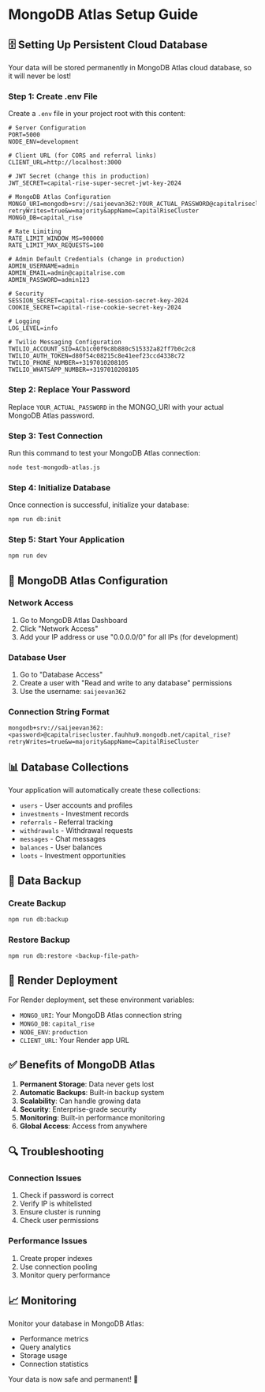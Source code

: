 # MongoDB Atlas Setup Guide

## 🗄️ Setting Up Persistent Cloud Database

Your data will be stored permanently in MongoDB Atlas cloud database, so it will never be lost!

### Step 1: Create .env File

Create a `.env` file in your project root with this content:

```env
# Server Configuration
PORT=5000
NODE_ENV=development

# Client URL (for CORS and referral links)
CLIENT_URL=http://localhost:3000

# JWT Secret (change this in production)
JWT_SECRET=capital-rise-super-secret-jwt-key-2024

# MongoDB Atlas Configuration
MONGO_URI=mongodb+srv://saijeevan362:YOUR_ACTUAL_PASSWORD@capitalrisecluster.fauhhu9.mongodb.net/capital_rise?retryWrites=true&w=majority&appName=CapitalRiseCluster
MONGO_DB=capital_rise

# Rate Limiting
RATE_LIMIT_WINDOW_MS=900000
RATE_LIMIT_MAX_REQUESTS=100

# Admin Default Credentials (change in production)
ADMIN_USERNAME=admin
ADMIN_EMAIL=admin@capitalrise.com
ADMIN_PASSWORD=admin123

# Security
SESSION_SECRET=capital-rise-session-secret-key-2024
COOKIE_SECRET=capital-rise-cookie-secret-key-2024

# Logging
LOG_LEVEL=info

# Twilio Messaging Configuration
TWILIO_ACCOUNT_SID=ACb1c00f9c8b880c515332a82ff7b0c2c8
TWILIO_AUTH_TOKEN=d80f54c08215c8e41eef23ccd4338c72
TWILIO_PHONE_NUMBER=+3197010208105
TWILIO_WHATSAPP_NUMBER=+3197010208105
```

### Step 2: Replace Your Password

Replace `YOUR_ACTUAL_PASSWORD` in the MONGO_URI with your actual MongoDB Atlas password.

### Step 3: Test Connection

Run this command to test your MongoDB Atlas connection:

```bash
node test-mongodb-atlas.js
```

### Step 4: Initialize Database

Once connection is successful, initialize your database:

```bash
npm run db:init
```

### Step 5: Start Your Application

```bash
npm run dev
```

## 🔧 MongoDB Atlas Configuration

### Network Access
1. Go to MongoDB Atlas Dashboard
2. Click "Network Access"
3. Add your IP address or use "0.0.0.0/0" for all IPs (for development)

### Database User
1. Go to "Database Access"
2. Create a user with "Read and write to any database" permissions
3. Use the username: `saijeevan362`

### Connection String Format
```
mongodb+srv://saijeevan362:<password>@capitalrisecluster.fauhhu9.mongodb.net/capital_rise?retryWrites=true&w=majority&appName=CapitalRiseCluster
```

## 📊 Database Collections

Your application will automatically create these collections:
- `users` - User accounts and profiles
- `investments` - Investment records
- `referrals` - Referral tracking
- `withdrawals` - Withdrawal requests
- `messages` - Chat messages
- `balances` - User balances
- `loots` - Investment opportunities

## 💾 Data Backup

### Create Backup
```bash
npm run db:backup
```

### Restore Backup
```bash
npm run db:restore <backup-file-path>
```

## 🚀 Render Deployment

For Render deployment, set these environment variables:

- `MONGO_URI`: Your MongoDB Atlas connection string
- `MONGO_DB`: `capital_rise`
- `NODE_ENV`: `production`
- `CLIENT_URL`: Your Render app URL

## ✅ Benefits of MongoDB Atlas

1. **Permanent Storage**: Data never gets lost
2. **Automatic Backups**: Built-in backup system
3. **Scalability**: Can handle growing data
4. **Security**: Enterprise-grade security
5. **Monitoring**: Built-in performance monitoring
6. **Global Access**: Access from anywhere

## 🔍 Troubleshooting

### Connection Issues
1. Check if password is correct
2. Verify IP is whitelisted
3. Ensure cluster is running
4. Check user permissions

### Performance Issues
1. Create proper indexes
2. Use connection pooling
3. Monitor query performance

## 📈 Monitoring

Monitor your database in MongoDB Atlas:
- Performance metrics
- Query analytics
- Storage usage
- Connection statistics

Your data is now safe and permanent! 🎉 